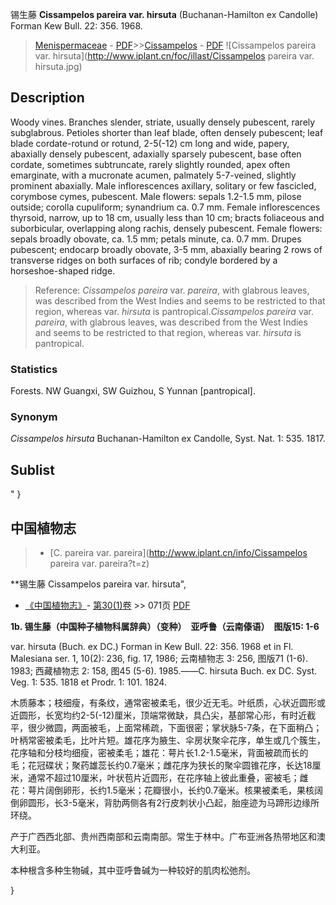 锡生藤 **Cissampelos pareira var. hirsuta** (Buchanan-Hamilton ex Candolle) Forman Kew Bull. 22: 356. 1968.

> [Menispermaceae](http://www.iplant.cn/info/Menispermaceae?t=foc) - [PDF](http://www.iplant.cn/foc/pdf/Menispermaceae.pdf)>>[Cissampelos](http://www.iplant.cn/info/Cissampelos?t=foc) - [PDF](http://www.iplant.cn/foc/pdf/Cissampelos.pdf)
![Cissampelos pareira var. hirsuta](http://www.iplant.cn/foc/illast/Cissampelos pareira var. hirsuta.jpg)

## Description

Woody vines. Branches slender, striate, usually densely pubescent, rarely subglabrous. Petioles shorter than leaf blade, often densely pubescent; leaf blade cordate-rotund or rotund, 2-5(-12) cm long and wide, papery, abaxially densely pubescent, adaxially sparsely pubescent, base often cordate, sometimes subtruncate, rarely slightly rounded, apex often emarginate, with a mucronate acumen, palmately 5-7-veined, slightly prominent abaxially. Male inflorescences axillary, solitary or few fascicled, corymbose cymes, pubescent. Male flowers: sepals 1.2-1.5 mm, pilose outside; corolla cupuliform; synandrium ca. 0.7 mm. Female inflorescences thyrsoid, narrow, up to 18 cm, usually less than 10 cm; bracts foliaceous and suborbicular, overlapping along rachis, densely pubescent. Female flowers: sepals broadly obovate, ca. 1.5 mm; petals minute, ca. 0.7 mm. Drupes pubescent; endocarp broadly obovate, 3-5 mm, abaxially bearing 2 rows of transverse ridges on both surfaces of rib; condyle bordered by a horseshoe-shaped ridge.


> Reference: 
>*Cissampelos pareira* var. *pareira*, with glabrous leaves, was described from the West Indies and seems to be restricted to that region, whereas var. *hirsuta* is pantropical.*Cissampelos pareira* var. *pareira*, with glabrous leaves, was described from the West Indies and seems to be restricted to that region, whereas var. *hirsuta* is pantropical.

### Statistics
Forests. NW Guangxi, SW Guizhou, S Yunnan [pantropical].

### Synonym
*Cissampelos hirsuta* Buchanan-Hamilton ex Candolle, Syst. Nat. 1: 535. 1817.


## Sublist
"
}
## 中国植物志

> * [C.  pareira var. pareira](http://www.iplant.cn/info/Cissampelos pareira var. pareira?t=z)


**锡生藤 Cissampelos pareira var. hirsuta",



* [《中国植物志》](http://www.iplant.cn/frps)- [第30(1)卷](http://www.iplant.cn/frps/vol/30(1)) >> 071页 [PDF](http://www.iplant.cn/frps/pdf/30(1)/071a.PDF)


**1b. 锡生藤（中国种子植物科属辞典）（变种）　亚呼鲁（云南傣语）　图版15: 1-6**

var. hirsuta (Buch. ex DC.) Forman in Kew Bull. 22: 356. 1968 et in Fl. Malesiana ser. 1, 10(2): 236, fig. 17, 1986; 云南植物志 3: 256, 图版71 (1-6). 1983; 西藏植物志 2: 158, 图45 (5-6). 1985.——C. hirsuta Buch. ex DC. Syst. Veg. 1: 535. 1818 et Prodr. 1: 101. 1824.

木质藤本；枝细瘦，有条纹，通常密被柔毛，很少近无毛。叶纸质，心状近圆形或近圆形，长宽均约2-5(-12)厘米，顶端常微缺，具凸尖，基部常心形，有时近截平，很少微圆，两面被毛，上面常稀疏，下面很密；掌状脉5-7条，在下面稍凸；叶柄常密被柔毛，比叶片短。雄花序为腋生、伞房状聚伞花序，单生或几个簇生，花序轴和分枝均细瘦，密被柔毛；雄花：萼片长1.2-1.5毫米，背面被疏而长的毛；花冠碟状；聚药雄蕊长约0.7毫米；雌花序为狭长的聚伞圆锥花序，长达18厘米，通常不超过10厘米，叶状苞片近圆形，在花序轴上彼此重叠，密被毛；雌花：萼片阔倒卵形，长约1.5毫米；花瓣很小，长约0.7毫米。核果被柔毛，果核阔倒卵圆形，长3-5毫米，背肋两侧各有2行皮刺状小凸起，胎座迹为马蹄形边缘所环绕。

产于广西西北部、贵州西南部和云南南部。常生于林中。广布亚洲各热带地区和澳大利亚。

本种根含多种生物碱，其中亚呼鲁碱为一种较好的肌肉松弛剂。



}